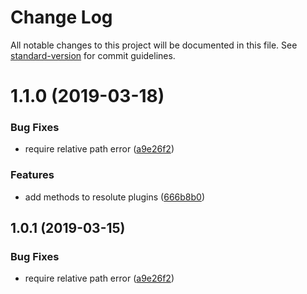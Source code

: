 # Change Log

All notable changes to this project will be documented in this file. See [standard-version](https://github.com/conventional-changelog/standard-version) for commit guidelines.

# 1.1.0 (2019-03-18)


### Bug Fixes

* require relative path error ([a9e26f2](https://github.com/logan70/jslib-util/commit/a9e26f2))


### Features

* add methods to resolute plugins ([666b8b0](https://github.com/logan70/jslib-util/commit/666b8b0))



## 1.0.1 (2019-03-15)


### Bug Fixes

* require relative path error ([a9e26f2](https://github.com/logan70/jslib-util/commit/a9e26f2))
